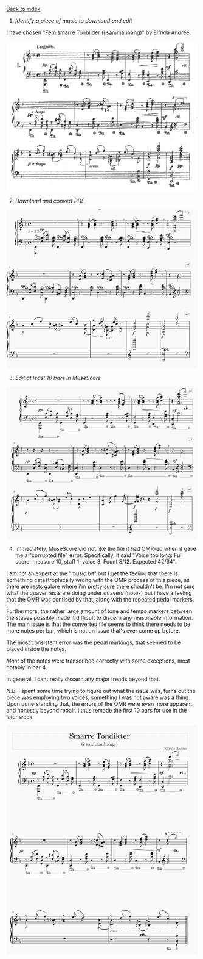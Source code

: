 [Back to index](../README.md)
1. <i>Identify a piece of music to download and edit</i>

I have chosen ["Fem smärre Tonbilder (i sammanhang)"](https://www.swedishmusicalheritage.com/composers/andree-elfrida/SMH-W1200-Fem_smarre_tonbilder_i_sammanhang_Five_smaller_tone_paintings/) by Elfrida Andrée.

![The first 12 bars of a piece of piano music, scanned paper copy.](img/fembilder_original.png)

2. <i>Download and convert PDF</i>

![The first 12 bars of a piece of piano music, digitally converted copy.](img/fembilder_converted.png)

3. <i>Edit at least 10 bars in MuseScore</i>

![The first 12 bars of a piece of piano music, digitally converted copy with the firsat 10 bars edited.](img/fembilder_edited.png)

4. Immediately, MuseScore did not like the file it had OMR-ed when it gave me a "corrupted file" error. Specifically, it said "Voice too long: Full score, measure 10, staff 1, voice 3. Fount 8/12. Expected 42/64".

I am not an expert at the "music bit" but I get the feeling that there is something catastrophically wrong with the OMR process of this piece, as there are rests galore where i'm pretty sure there shouldn't be. I'm not sure what the quaver rests are doing under quavers (notes) but i have a feeling that the OMR was confised by that, along with the repeated pedal markers. 

Furthermore, the rather large amount of tone and tempo markers between the staves possibly made it difficult to discern any reasonable information. The main issue is that the converted file seems to think there needs to be more notes per bar, which is not an issue that's ever come up before.

The most consistent error was the pedal markings, that seemed to be placed inside the notes.

<i>Most</i> of the notes were transcribed correctly with some exceptions, most notably in bar 4.

In general, I cant really discern any major trends beyond that.

<i>N.B.</i>
I spent some time trying to figure out what the issue was, turns out the piece was employing two voices, something I was not aware was a thing. Upon udnerstanding that, the errors of the OMR were even more apparent and honestly beyond repair. I thus remade the first 10 bars for use in the later week.

![10 bars of music made with MuseScore. Title of "Smärre tondikter (i sammanhang)"](img/remade.png)